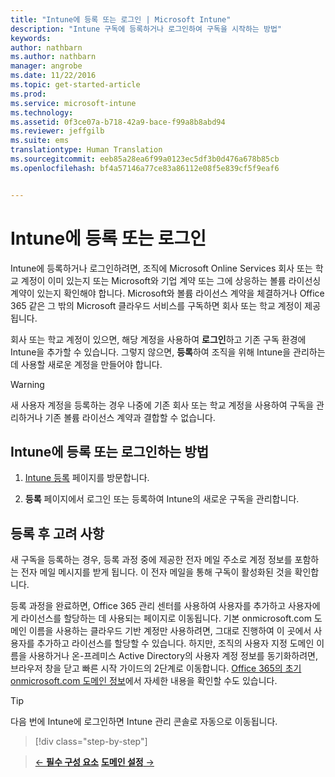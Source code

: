 ```yaml
---
title: "Intune에 등록 또는 로그인 | Microsoft Intune"
description: "Intune 구독에 등록하거나 로그인하여 구독을 시작하는 방법"
keywords: 
author: nathbarn
ms.author: nathbarn
manager: angrobe
ms.date: 11/22/2016
ms.topic: get-started-article
ms.prod: 
ms.service: microsoft-intune
ms.technology: 
ms.assetid: 0f3ce07a-b718-42a9-bace-f99a8b8abd94
ms.reviewer: jeffgilb
ms.suite: ems
translationtype: Human Translation
ms.sourcegitcommit: eeb85a28ea6f99a0123ec5df3b0d476a678b85cb
ms.openlocfilehash: bf4a57146a77ce83a86112e08f5e839cf5f9eaf6


---
```



# <a name="sign-up-or-sign-in-to-intune"></a>Intune에 등록 또는 로그인
Intune에 등록하거나 로그인하려면, 조직에 Microsoft Online Services 회사 또는 학교 계정이 이미 있는지 또는 Microsoft와 기업 계약 또는 그에 상응하는 볼륨 라이선싱 계약이 있는지 확인해야 합니다. Microsoft와 볼륨 라이선스 계약을 체결하거나 Office 365 같은 그 밖의 Microsoft 클라우드 서비스를 구독하면 회사 또는 학교 계정이 제공됩니다.

회사 또는 학교 계정이 있으면, 해당 계정을 사용하여 **로그인**하고 기존 구독 환경에 Intune을 추가할 수 있습니다. 그렇지 않으면, **등록**하여 조직을 위해 Intune을 관리하는 데 사용할 새로운 계정을 만들어야 합니다.

>[!WARNING]
>새 사용자 계정을 등록하는 경우 나중에 기존 회사 또는 학교 계정을 사용하여 구독을 관리하거나 기존 볼륨 라이선스 계약과 결합할 수 없습니다.

## <a name="how-to-sign-up-or-sign-in-to-intune"></a>Intune에 등록 또는 로그인하는 방법

1.  [Intune 등록](https://portal.office.com/Signup/Signup.aspx?OfferId=40BE278A-DFD1-470a-9EF7-9F2596EA7FF9&dl=INTUNE_A&ali=1#0%20) 페이지를 방문합니다.

2.  **등록** 페이지에서 로그인 또는 등록하여 Intune의 새로운 구독을 관리합니다.

## <a name="post-sign-up-considerations"></a>등록 후 고려 사항
새 구독을 등록하는 경우, 등록 과정 중에 제공한 전자 메일 주소로 계정 정보를 포함하는 전자 메일 메시지를 받게 됩니다. 이 전자 메일을 통해 구독이 활성화된 것을 확인합니다.

등록 과정을 완료하면, Office 365 관리 센터를 사용하여 사용자를 추가하고 사용자에게 라이선스를 할당하는 데 사용되는 페이지로 이동됩니다. 기본 onmicrosoft.com 도메인 이름을 사용하는 클라우드 기반 계정만 사용하려면, 그대로 진행하여 이 곳에서 사용자를 추가하고 라이선스를 할당할 수 있습니다. 하지만, 조직의 사용자 지정 도메인 이름을 사용하거나 온-프레미스 Active Directory의 사용자 계정 정보를 동기화하려면, 브라우저 창을 닫고 빠른 시작 가이드의 2단계로 이동합니다. [Office 365의 초기 onmicrosoft.com 도메인 정보](https://support.office.com/en-us/article/About-your-initial-onmicrosoft-com-domain-in-Office-365-B9FC3018-8844-43F3-8DB1-1B3A8E9CFD5A?ui=en-US&rs=en-US&ad=US)에서 자세한 내용을 확인할 수도 있습니다.

>[!TIP]
> 다음 번에 Intune에 로그인하면 Intune 관리 콘솔로 자동으로 이동됩니다.


>[!div class="step-by-step"]

>[&larr; **필수 구성 요소**](.\what-to-know-before-you-start-microsoft-intune.md)     [**도메인 설정** &rarr;](.\start-with-a-paid-subscription-to-microsoft-intune-step-2.md)  



<!--HONumber=Dec16_HO2-->


